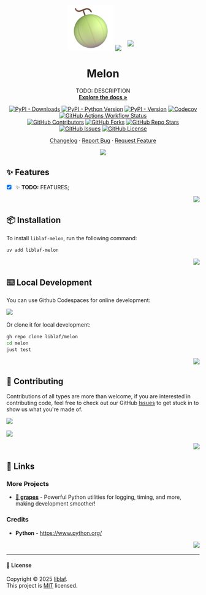 <div align="center" markdown><a name="readme-top"></a>

<img src="https://raw.githubusercontent.com/microsoft/fluentui-emoji/main/assets/Melon/3D/melon_3d.png" style="height: 120px" />
<img src="https://gw.alipayobjects.com/zos/kitchen/qJ3l3EPsdW/split.svg" style="height: 120px" />
<img src="https://api.iconify.design/logos/python.svg" style="height: 120px; padding: 12px" />

# Melon

TODO: DESCRIPTION <br />
[**Explore the docs »**](https://liblaf.github.io/melon/)

[![PyPI - Downloads](https://img.shields.io/pypi/dm/liblaf-melon?logo=PyPI&label=Downloads)](https://pypi.org/project/liblaf-melon)
[![PyPI - Python Version](https://img.shields.io/pypi/pyversions/liblaf-melon?logo=Python&label=Python)](https://pypi.org/project/liblaf-melon)
[![PyPI - Version](https://img.shields.io/pypi/v/liblaf-melon?logo=PyPI&label=PyPI)](https://pypi.org/project/liblaf-melon)
[![Codecov](https://img.shields.io/codecov/c/github/liblaf/melon?logo=Codecov&label=Coverage)](https://codecov.io/gh/liblaf/melon)
[![GitHub Actions Workflow Status](https://img.shields.io/github/actions/workflow/status/liblaf/melon/test.yaml?logo=GitHub%20Actions&label=Test)](https://github.com/liblaf/melon/actions/workflows/test.yaml)
<br />
[![GitHub Contributors](https://img.shields.io/github/contributors/liblaf/melon?logo=GitHub&label=Contributors)](https://github.com/liblaf/melon/graphs/contributors)
[![GitHub Forks](https://img.shields.io/github/forks/liblaf/melon)](https://github.com/liblaf/melon/forks)
[![GitHub Repo Stars](https://img.shields.io/github/stars/liblaf/melon)](https://github.com/liblaf/melon/stargazers)
[![GitHub Issues](https://img.shields.io/github/issues/liblaf/melon?logo=GitHub&label=Issues)](https://github.com/liblaf/melon/issues)
[![GitHub License](https://img.shields.io/github/license/liblaf/melon?label=License)](https://github.com/liblaf/melon/blob/main/LICENSE)

[Changelog](https://github.com/liblaf/melon/blob/main/CHANGELOG.md) · [Report Bug](https://github.com/liblaf/melon/issues) · [Request Feature](https://github.com/liblaf/melon/issues)

![](https://raw.githubusercontent.com/andreasbm/readme/master/assets/lines/rainbow.png)

</div>

## ✨ Features

- [x] ✨ **TODO:** FEATURES;

<div align="right" markdown>

[![](https://img.shields.io/badge/-BACK_TO_TOP-black?style=flat-square)](#readme-top)

</div>

## 📦 Installation

To install `liblaf-melon`, run the following command:

```bash
uv add liblaf-melon
```

<div align="right" markdown>

[![](https://img.shields.io/badge/-BACK_TO_TOP-black?style=flat-square)](#readme-top)

</div>

## ⌨️ Local Development

You can use Github Codespaces for online development:

[![](https://github.com/codespaces/badge.svg)](https://codespaces.new/liblaf/melon)

Or clone it for local development:

```bash
gh repo clone liblaf/melon
cd melon
just test
```

<div align="right" markdown>

[![](https://img.shields.io/badge/-BACK_TO_TOP-black?style=flat-square)](#readme-top)

</div>

## 🤝 Contributing

Contributions of all types are more than welcome, if you are interested in contributing code, feel free to check out our GitHub [Issues](https://github.com/liblaf/melon/issues) to get stuck in to show us what you're made of.

[![](https://img.shields.io/badge/%F0%9F%A4%AF%20PR%20WELCOME-%E2%86%92-ffcb47?labelColor=black&style=for-the-badge)](https://github.com/liblaf/melon/pulls)

[![](https://contrib.rocks/image?repo=liblaf%2Fmelon)](https://github.com/liblaf/melon/graphs/contributors)

<div align="right" markdown>

[![](https://img.shields.io/badge/-BACK_TO_TOP-black?style=flat-square)](#readme-top)

</div>

## 🔗 Links

### More Projects

- **[🍇 grapes](https://github.com/liblaf/grapes)** - Powerful Python utilities for logging, timing, and more, making development smoother!

### Credits

- **Python** - <https://www.python.org/>

<div align="right" markdown>

[![](https://img.shields.io/badge/-BACK_TO_TOP-black?style=flat-square)](#readme-top)

</div>

---

#### 📝 License

Copyright © 2025 [liblaf](https://github.com/liblaf). <br />
This project is [MIT](https://github.com/liblaf/melon/blob/main/LICENSE) licensed.
